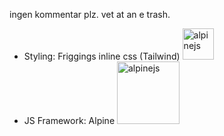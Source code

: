 ingen kommentar plz. vet at an e trash. 


- Styling: Friggings inline css (Tailwind) <img src="https://upload.wikimedia.org/wikipedia/commons/thumb/d/d5/Tailwind_CSS_Logo.svg/1024px-Tailwind_CSS_Logo.svg.png" alt="alpinejs" width="50" height="50">
- JS Framework: Alpine <img src="https://avatars.githubusercontent.com/u/59030169?s=200&v=4" alt="alpinejs" width="100" height="100">
